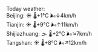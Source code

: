 Today weather:  
Beijing: ☀️   🌡️+1°C 🌬️↓4km/h  
Tianjin: ☀️   🌡️+9°C 🌬️↑11km/h  
Shijiazhuang: 🌫  🌡️+2°C 🌬️↘7km/h  
Tangshan: ☀️   🌡️+8°C 🌬️↗12km/h  
